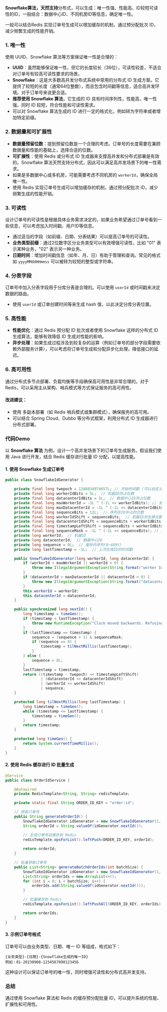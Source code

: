 **Snowflake算法，天然支持**分布式，可以生成：唯一性强、性能高、ID较短可读性的ID，一般结合：数据中心ID、不同机房ID等信息，确定唯一性。

一般可以结合Redis 实现订单号生成可以增加缓存的机制，通过预分配批次 ID，减少频繁生成的性能开销。

### 1. **唯一性**

使用 UUID、Snowflake 算法等方案保证唯一性是合理的：

- **UUID**：虽然能够保证唯一性，但它的长度较长（36位），可读性较差，不适合对订单号有较高可读性要求的场景。
- **Snowflake**：这是大多数高并发分布式系统中常用的分布式 ID 生成方案。它提供了较短的长度（通常64位整数），而且包含时间戳等信息，适合高并发环境。对于订单号来说更合适。
- **推荐使用 Snowflake 算法**，它生成的 ID 具有时间序列性，性能高，唯一性强，同时 ID 较短，符合性能和可读性需求。
- 可以对 Snowflake 算法生成的 ID 进行一定的格式化，例如转为字符串或者增加特定前缀。

### 2. **数据量和可扩展性**

- **数据量预留位数**：提到预留位数是一个合理的考虑。订单号的长度需要在兼顾数据量和性能的基础上，选择合适的位数。
- **可扩展性**：使用 Redis 或分布式 ID 生成器来支撑高并发和分布式部署是有效的。Snowflake 算法天然支持分布式，因此可以满足高并发场景下的唯一性需求。
- 如果是多数据中心或多机房，可能需要考虑不同机房的 `workerId`，确保全局唯一性。
- 使用 Redis 实现订单号生成可以增加缓存的机制，通过预分配批次 ID，减少频繁生成的性能开销。

### 3. **可读性**

设计订单号的可读性是根据具体业务需求决定的，如果业务希望通过订单号看到一些信息，可以考虑加入时间戳、用户ID等信息。

- 通过适当的字段（如前缀、日期、分表结果）可以提高订单号的可读性。
- **业务类型前缀**：通过2位数字区分业务类型可以有效增强可读性，比如 "01" 表示某种业务，"02" 表示另一种业务。
- **日期时间**：增加时间戳信息（如年、月、日）有助于管理和查询。常见的格式如 `yyyyMMddHHmmss` 可以被转为较短的整型或字符串。

### 4. **分表字段**

订单号中加入分表字段用于分库分表是合理的。可以使用 `userId` 或时间戳来决定数据的路由。

- 使用 `userId` 或订单创建时间等来生成 hash 值，以此决定分库分表位置。

### 5. **高性能**

- **性能优化**：通过 Redis 预分配 ID 批次或者使用 Snowflake 这样的分布式 ID 生成算法，能够有效降低 ID 生成对性能的影响。
- **异步处理**：如果生成过程涉及到较复杂的运算（例如订单号的部分字段需要依赖外部服务计算），可以考虑将订单号生成和分配异步化处理，降低接口的延迟。

### 6. **高可用性**

通过分布式多节点部署、负载均衡等手段确保高可用性是非常合理的。对于 Redis，可以采用主从架构、哨兵模式等方式保证服务的高可用性。

#### 改进建议：

- 使用 多副本部署（如 Redis 哨兵模式或集群模式），确保服务的高可用。
- 可以结合 Spring Cloud、Dubbo 等分布式框架，利用分布式 ID 生成器进行分布式部署。

### 代码Demo

以 **Snowflake 算法** 为例，设计一个高并发场景下的订单号生成服务。假设我们使用 Java 进行开发，结合 Redis 缓存进行批量 ID 分配，以提高性能。

#### 1. 使用 Snowflake 生成订单号

```Java
public class SnowflakeIdGenerator {

    private final long twepoch = 1288834974657L; // 开始时间戳 (可以自定义)
    private final long workerIdBits = 5L;  // 机器ID所占位数
    private final long datacenterIdBits = 5L;  // 数据中心ID所占位数
    private final long maxWorkerId = -1L ^ (-1L << workerIdBits); // 支持的最大机器ID
    private final long maxDatacenterId = -1L ^ (-1L << datacenterIdBits); // 支持的最大数据中心ID
    private final long sequenceBits = 12L;  // 序列在ID中占的位数
    private final long workerIdShift = sequenceBits;  // 机器ID向左移位数
    private final long datacenterIdShift = sequenceBits + workerIdBits;  // 数据中心ID向左移位数
    private final long timestampLeftShift = sequenceBits + workerIdBits + datacenterIdBits;  // 时间戳左移位数
    private final long sequenceMask = -1L ^ (-1L << sequenceBits); // 生成序列的掩码
    private long workerId;  // 机器ID
    private long datacenterId;  // 数据中心ID
    private long sequence = 0L;  // 毫秒内序列(0~4095)
    private long lastTimestamp = -1L;  // 上次生成ID的时间戳

    public SnowflakeIdGenerator(long workerId, long datacenterId) {
        if (workerId > maxWorkerId || workerId < 0) {
            throw new IllegalArgumentException(String.format("worker Id can't be greater than %d or less than 0", maxWorkerId));
        }
        if (datacenterId > maxDatacenterId || datacenterId < 0) {
            throw new IllegalArgumentException(String.format("datacenter Id can't be greater than %d or less than 0", maxDatacenterId));
        }
        this.workerId = workerId;
        this.datacenterId = datacenterId;
    }

    public synchronized long nextId() {
        long timestamp = timeGen();
        if (timestamp < lastTimestamp) {
            throw new RuntimeException("Clock moved backwards. Refusing to generate id");
        }
        if (lastTimestamp == timestamp) {
            sequence = (sequence + 1) & sequenceMask;
            if (sequence == 0) {
                timestamp = tilNextMillis(lastTimestamp);
            }
        } else {
            sequence = 0L;
        }
        lastTimestamp = timestamp;
        return ((timestamp - twepoch) << timestampLeftShift)
                | (datacenterId << datacenterIdShift)
                | (workerId << workerIdShift)
                | sequence;
    }

    protected long tilNextMillis(long lastTimestamp) {
        long timestamp = timeGen();
        while (timestamp <= lastTimestamp) {
            timestamp = timeGen();
        }
        return timestamp;
    }

    protected long timeGen() {
        return System.currentTimeMillis();
    }
}
```

#### 2. 使用 Redis 缓存进行 ID 批量生成

```Java
@Service
public class OrderIdService {

    @Autowired
    private RedisTemplate<String, String> redisTemplate;

    private static final String ORDER_ID_KEY = "order:id";

    // 获取订单号
    public String generateOrderId() {
        SnowflakeIdGenerator idGenerator = new SnowflakeIdGenerator(1, 1); // 假设数据中心ID为1，机器ID为1
        String orderId = String.valueOf(idGenerator.nextId());

        // 生成订单号后缓存到 Redis
        redisTemplate.opsForList().leftPush(ORDER_ID_KEY, orderId);
        
        return orderId;
    }

    // 批量获取订单号
    public List<String> generateBatchOrderIds(int batchSize) {
        SnowflakeIdGenerator idGenerator = new SnowflakeIdGenerator(1, 1);
        List<String> orderIds = new ArrayList<>();
        for (int i = 0; i < batchSize; i++) {
            orderIds.add(String.valueOf(idGenerator.nextId()));
        }

        // 批量缓存到 Redis
        redisTemplate.opsForList().leftPushAll(ORDER_ID_KEY, orderIds);

        return orderIds;
    }
}
```

#### 3. 示例订单号格式

订单号可以由业务类型、日期、唯一 ID 等组成，格式如下：

```Plain
{业务类型}-{日期}-{Snowflake生成的唯一ID}
例如：01-20230908-1234567890123456
```

这种设计可以保证订单号的唯一性，同时增强可读性和分布式高并发支持。

### 总结

通过使用 Snowflake 算法和 Redis 的缓存预分配批量 ID，可以提升系统的性能、扩展性和可用性。